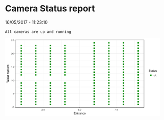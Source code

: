Camera Status report
================
16/05/2017 - 11:23:10

    All cameras are up and running

![](camreport_files/figure-markdown_github/unnamed-chunk-2-1.png)
